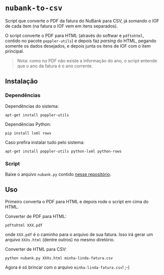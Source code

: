 # `nubank-to-csv`

Script que converte o PDF da fatura do NuBank para CSV, já somando o IOF de
cada item (na fatura o IOF vem em itens separados).

O script converte o PDF para HTML (através do softwar e `pdftohtml`, contido no
pacote `poppler-utils`) e depois faz *parsing* do HTML, pegando somente os
dados desejados, e depois junta os itens de IOF com o item principal.

> Nota: como no PDF não existe a informação do ano, o script entende que o ano
> da fatura é o ano corrente.


## Instalação

### Dependências

Dependências do sistema:

    apt-get install poppler-utils

Dependências Python:

    pip install lxml rows

Caso prefira instalar tudo pelo sistema:

    apt-get install poppler-utils python-lxml python-rows


### Script

Baixe o arquivo `nubank.py` contido [nesse
repositório](https://github.com/turicas/nubank-to-csv).


## Uso

Primeiro converta o PDF para HTML e depois rode o script em cima do HTML.

Converter de PDF para HTML:

    pdftohtml XXX.pdf

onde `XXX.pdf` é o caminho para o arquivo de sua fatura. Isso irá gerar um
arquivo `XXXs.html` (dentre outros) no mesmo diretório.

Converter de HTML para CSV:

    python nubank.py XXXs.html minha-linda-fatura.csv

Agora é só brincar com o arquivo `minha-linda-fatura.csv`! ;-)
